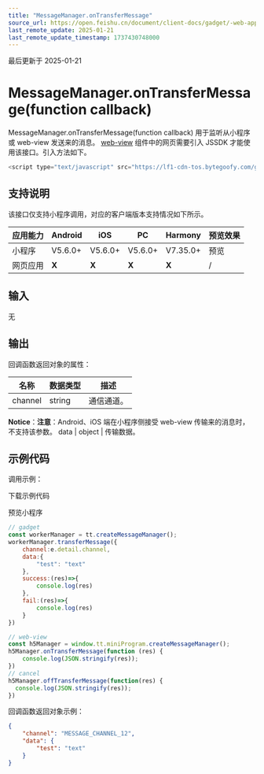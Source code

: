 ```yaml
---
title: "MessageManager.onTransferMessage"
source_url: https://open.feishu.cn/document/client-docs/gadget/-web-app-api/open-ability/web-view-component-capability/MessageManager/onTransferMessage
last_remote_update: 2025-01-21
last_remote_update_timestamp: 1737430748000
---
```

最后更新于 2025-01-21

# MessageManager.onTransferMessage(function callback)

MessageManager.onTransferMessage(function callback) 用于监听从小程序或 web-view 发送来的消息。
[web-view](https://open.feishu.cn/document/uYjL24iN/ukzNukzNukzN) 组件中的网页需要引入 JSSDK 才能使用该接口。引入方法如下。

```javascript 
<script type="text/javascript" src="https://lf1-cdn-tos.bytegoofy.com/goofy/ee/spm/lark/jssdk/webview/jssdk-1.0.4.js"></script>
``` 

## 支持说明

该接口仅支持小程序调用，对应的客户端版本支持情况如下所示。

应用能力 | Android | iOS | PC | Harmony | 预览效果
--- | --- | --- | --- | --- | ---
小程序 | V5.6.0+ | V5.6.0+ | V5.6.0+ | V7.35.0+ | 预览
网页应用 | **X** | **X** | **X** | **X** | /

## 输入

无

## 输出

回调函数返回对象的属性：

名称 | 数据类型 | 描述
--- | --- | ---
channel | string | 通信通道。  
**Notice**：**注意**：Android、iOS 端在小程序侧接受 web-view 传输来的消息时，不支持该参数。
data | object | 传输数据。

## 示例代码

调用示例：

<md-download-code href="https://open.feishu.cn/document/uYjL24iN/uYDM04iNwQjL2ADN" mobileDisplay="none">下载示例代码</md-download-code>

<div style="display: flex">
          预览小程序

</div> 

```js
// gadget
const workerManager = tt.createMessageManager();
workerManager.transferMessage({
    channel:e.detail.channel,
    data:{
        "test": "text"
    },
    success:(res)=>{
        console.log(res)
    },
    fail:(res)=>{
        console.log(res)
    }
})

// web-view
const h5Manager = window.tt.miniProgram.createMessageManager();
h5Manager.onTransferMessage(function (res) {
    console.log(JSON.stringify(res));
})
// cancel
h5Manager.offTransferMessage(function(res) {
  console.log(JSON.stringify(res));
})
```

回调函数返回对象示例：

```json
{
    "channel": "MESSAGE_CHANNEL_12",
    "data": {
        "test": "text"
    }
}
```
